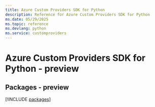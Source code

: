 ```yaml
---
title: Azure Custom Providers SDK for Python
description: Reference for Azure Custom Providers SDK for Python
ms.date: 05/29/2025
ms.topic: reference
ms.devlang: python
ms.service: customproviders
---
```

# Azure Custom Providers SDK for Python - preview
## Packages - preview
[!INCLUDE [packages](custom-providers-index.md)]